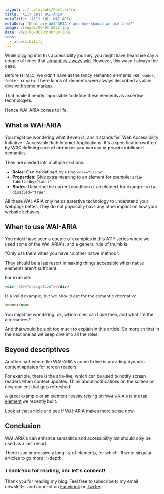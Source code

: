 ```yaml
---
layout: ../../layouts/Post.astro
title: 'A11Y 101: WAI-ARIA'
metaTitle: 'A11Y 101: WAI-ARIA'
metaDesc: "What are WAI-ARIA's and how should we use them?"
image: /images/06-06-2022.jpg
date: 2022-06-06T03:00:00.000Z
tags:
  - accessibility
---
```


While digging into this accessibility journey, you might have heard me say a couple of times that [semantics always win](https://daily-dev-tips.com/posts/a11y-101-semantic-html-always-wins/).
However, this wasn't always the case.

Before HTML5, we didn't have all the fancy semantic elements like `header`, `footer`, or `main`. These kinds of elements were always described as plain divs with some markup.

That made it nearly impossible to define these elements as assertive technologies.

Hence WAI-ARIA comes to life.

## What is WAI-ARIA

You might be wondering what it even is, and it stands for `Web Accessibility Initiative - Accessible Rich Internet Applications. It's a specification written by W3C defining a set of attributes you can use to provide additional semantics.

They are divided into multiple sections:

- **Roles**: Can be defined by using `role="value"`
- **Properties**: Give extra meaning to an element for example: `aria-labelledby="label"`
- **States**: Describe the current condition of an element for example: `aria-disabled="true"`.

All these WAI-ARIA only helps assertive technology to understand your webpage better. They do not physically have any other impact on how your website behaves.

## When to use WAI-ARIA

You might have seen a couple of examples in this A11Y series where we used some of the WAI-ARIA's, and a general rule of thumb is:

"Only use them when you have no other native method".

They should be a last resort in making things accessible when native elements aren't sufficient.

For example:

```html
<div role="navigation"></div>
```

Is a valid example, but we should opt for the semantic alternative:

```HTML
<nav></nav>
```

You might be wondering, ok, which roles can I use then, and what are the alternatives?

And that would be a bit too much to explain in this article.
So more on that in the next one as we deep dive into all the roles.

## Beyond descriptives

Another part where the WAI-ARIA's come to live is providing dynamic content updates for screen readers.

For example, there is the aria-live, which can be used to notify screen readers when content updates.
Think about notifications on the screen or new content that gets refreshed.

A great example of an element heavily relying on WAI-ARIA's is the [tab element](https://daily-dev-tips.com/posts/a11y-101-tabs/) we recently built.

Look at that article and see if WAI-ARIA makes more sense now.

## Conclusion

WAI-ARIA's can enhance semantics and accessibility but should only be used as a last resort.

There is an impressively long list of elements, for which I'll write singular articles to go more in-depth.

### Thank you for reading, and let's connect!

Thank you for reading my blog. Feel free to subscribe to my email newsletter and connect on [Facebook](https://www.facebook.com/DailyDevTipsBlog) or [Twitter](https://twitter.com/DailyDevTips1)
